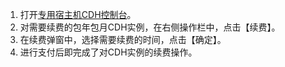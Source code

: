 1. 打开[专用宿主机CDH控制台](http://console.tce.fsphere.cn/cvm/cdh)。
2. 对需要续费的包年包月CDH实例，在右侧操作栏中，点击【续费】。
3. 在续费弹窗中，选择需要续费的时间，点击【确定】。
4. 进行支付后即完成了对CDH实例的续费操作。

